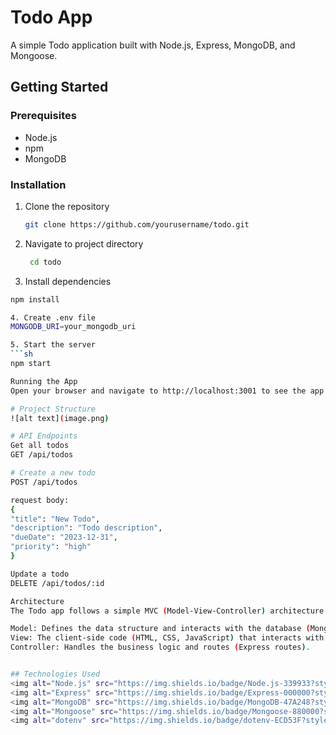 # Todo App

A simple Todo application built with Node.js, Express, MongoDB, and Mongoose.

## Getting Started

### Prerequisites

- Node.js
- npm
- MongoDB

### Installation

1. Clone the repository
   ```sh
   git clone https://github.com/yourusername/todo.git

2. Navigate to project directory
     ```sh
      cd todo

3. Install dependencies
  ```sh
  npm install

4. Create .env file
MONGODB_URI=your_mongodb_uri

5. Start the server
  ```sh
  npm start

Running the App
Open your browser and navigate to http://localhost:3001 to see the app in action.

# Project Structure
![alt text](image.png)

# API Endpoints
Get all todos
GET /api/todos

# Create a new todo
POST /api/todos

request body:
{
  "title": "New Todo",
  "description": "Todo description",
  "dueDate": "2023-12-31",
  "priority": "high"
}

Update a todo
DELETE /api/todos/:id

Architecture
The Todo app follows a simple MVC (Model-View-Controller) architecture:

Model: Defines the data structure and interacts with the database (Mongoose models).
View: The client-side code (HTML, CSS, JavaScript) that interacts with the user.
Controller: Handles the business logic and routes (Express routes).


## Technologies Used
<img alt="Node.js" src="https://img.shields.io/badge/Node.js-339933?style=for-the-badge&amp;logo=nodedotjs&amp;logoColor=white">
<img alt="Express" src="https://img.shields.io/badge/Express-000000?style=for-the-badge&amp;logo=express&amp;logoColor=white">
<img alt="MongoDB" src="https://img.shields.io/badge/MongoDB-47A248?style=for-the-badge&amp;logo=mongodb&amp;logoColor=white">
<img alt="Mongoose" src="https://img.shields.io/badge/Mongoose-880000?style=for-the-badge&amp;logo=mongoose&amp;logoColor=white">
<img alt="dotenv" src="https://img.shields.io/badge/dotenv-ECD53F?style=for-the-badge&amp;logo=dotenv&amp;logoColor=black">

